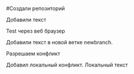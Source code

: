 #Создали репозиторий

Добавили текст

Test через веб браузер




Добавили текст в новой ветке newbranch.


Разрешаем конфликт

Добавил локальный конфликт. Локальный текст



